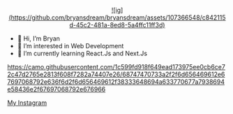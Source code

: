 <p align="center">
  <a href="https://instagram.com/gabriellbryannn">
![ig](https://github.com/bryansdream/bryansdream/assets/107366548/c842115d-45c2-481a-8ed8-5a4ffc11ff3d)
    </a>
</p>

- 👋 Hi, I’m Bryan
- 👀 I’m interested in Web Development
- 🌱 I’m currently learning React.Js and Next.Js
<!---
bryansdream/bryansdream is a ✨ special ✨ repository because its `README.md` (this file) appears on your GitHub profile.
You can click the Preview link to take a look at your changes.
--->
https://camo.githubusercontent.com/1c599fd918f649ead173975ee0cb6ce72c47d2765e2813f608f7282a74407e26/68747470733a2f2f6d656469612e67697068792e636f6d2f6d656469612f38333648694a633770677a7938694e58436e2f67697068792e676966


<a href="https://instagram.com/gabriellbryannn">My Instagram</a>
